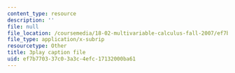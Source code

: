 ```yaml
---
content_type: resource
description: ''
file: null
file_location: /coursemedia/18-02-multivariable-calculus-fall-2007/ef7b770337c03a3c4efc17132000ba61_wu8kXZSAp20.srt
file_type: application/x-subrip
resourcetype: Other
title: 3play caption file
uid: ef7b7703-37c0-3a3c-4efc-17132000ba61
---
```

